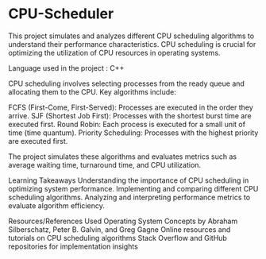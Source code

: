 # CPU-Scheduler

This project simulates and analyzes different CPU scheduling algorithms to understand their performance characteristics. CPU scheduling is crucial for optimizing the utilization of CPU resources in operating systems.

Language used in the project : C++

CPU scheduling involves selecting processes from the ready queue and allocating them to the CPU. Key algorithms include:

FCFS (First-Come, First-Served): Processes are executed in the order they arrive.
SJF (Shortest Job First): Processes with the shortest burst time are executed first.
Round Robin: Each process is executed for a small unit of time (time quantum).
Priority Scheduling: Processes with the highest priority are executed first.

The project simulates these algorithms and evaluates metrics such as average waiting time, turnaround time, and CPU utilization.

Learning Takeaways
Understanding the importance of CPU scheduling in optimizing system performance.
Implementing and comparing different CPU scheduling algorithms.
Analyzing and interpreting performance metrics to evaluate algorithm efficiency.

Resources/References Used
Operating System Concepts by Abraham Silberschatz, Peter B. Galvin, and Greg Gagne
Online resources and tutorials on CPU scheduling algorithms
Stack Overflow and GitHub repositories for implementation insights
